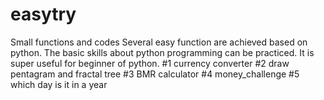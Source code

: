 # easytry
Small functions and codes 
Several easy function are achieved based on python. The basic skills about python programming can be practiced. It is super useful for beginner of python.
#1  currency converter
#2  draw pentagram and fractal tree
#3  BMR calculator
#4  money_challenge
#5  which day is it in a year
